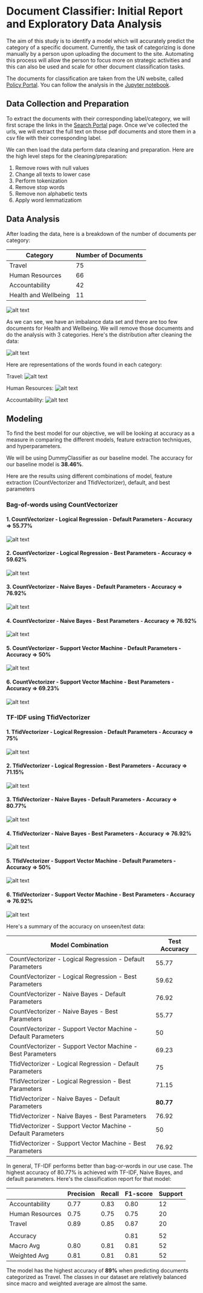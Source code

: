 # Document Classifier: Initial Report and Exploratory Data Analysis

The aim of this study is to identify a model which will accurately predict the category of a specific document. Currently, the task of categorizing is done manually by a person upon uploading the document to the site. Automating this process will allow the person to focus more on strategic activities and this can also be used and scale for other document classification tasks. 

The documents for classification are taken from the UN website, called [Policy Portal](https://policy.un.org). You can follow the analysis in the [Jupyter notebook](https://github.com/cdungca/document-classifier/blob/main/main.ipynb).

## Data Collection and Preparation
To extract the documents with their corresponding label/category, we will first scrape the links in the [Search Portal](https://policy.un.org/policy-all) page. Once we've collected the urls, we will extract the full text on those pdf documents and store them in a csv file with their corresponding label. 

We can then load the data perform data cleaning and preparation. Here are the high level steps for the cleaning/preparation:

1. Remove rows with null values
2. Change all texts to lower case
3. Perform tokenization
4. Remove stop words 
5. Remove non alphabetic texts
6. Apply word lemmatizatiom

## Data Analysis

After loading the data, here is a breakdown of the number of documents per category:

|Category|Number of Documents|
|--------|-------------------|
|Travel|75|
|Human Resources|66|
|Accountability|42|
|Health and Wellbeing|11|

![alt text](https://github.com/cdungca/document-classifier/blob/main/images/category_distribution_before_cleaning.png "Category Distribution")

As we can see, we have an imbalance data set and there are too few documents for Health and Wellbeing. We will remove those documents and do the analysis with 3 categories. Here's the distribution after cleaning the data:

![alt text](https://github.com/cdungca/document-classifier/blob/main/images/category_distribution_after_cleaning.png "Final Data Set")

Here are representations of the words found in each category:

Travel:
![alt text](https://github.com/cdungca/document-classifier/blob/main/images/wordcloud_travel.png "Travel Word Cloud")

Human Resources:
![alt text](https://github.com/cdungca/document-classifier/blob/main/images/wordcloud_hr.png "Human Resources Word Cloud")

Accountability:
![alt text](https://github.com/cdungca/document-classifier/blob/main/images/wordcloud_accountability.png "Accountability Word Cloud")


## Modeling

To find the best model for our objective, we will be looking at accuracy as a measure in comparing the different models, feature extraction techniques, and hyperparameters.

We will be using DummyClassifier as our baseline model. The accuracy for our baseline model is **38.46%**.

Here are the results using different combinations of model, feature extraction (CountVectorizer and TfidVectorizer), default, and best parameters

### Bag-of-words using CountVectorizer

#### 1. CountVectorizer - Logical Regression - Default Parameters - Accuracy => **55.77%**
![alt text](https://github.com/cdungca/document-classifier/blob/main/images/cm_cvect_lgr_default.png "Bag-of-words: Confusion Matrix: Logistic Regression - Default Parameters")
#### 2. CountVectorizer - Logical Regression - Best Parameters - Accuracy => **59.62%**
![alt text](https://github.com/cdungca/document-classifier/blob/main/images/cm_cvect_lgr_best.png "Bag-of-words: Confusion Matrix: Logistic Regression - Best Parameters")
#### 3. CountVectorizer - Naive Bayes - Default Parameters - Accuracy => **76.92%**
![alt text](https://github.com/cdungca/document-classifier/blob/main/images/cm_cvect_nb_default.png "Bag-of-words: Confusion Matrix: Naive Bayes - Default Parameters")
#### 4. CountVectorizer - Naive Bayes - Best Parameters - Accuracy => **76.92%**
![alt text](https://github.com/cdungca/document-classifier/blob/main/images/cm_cvect_nb_best.png "Bag-of-words: Confusion Matrix: Naive Bayes - Best Parameters")
#### 5. CountVectorizer - Support Vector Machine - Default Parameters - Accuracy => **50%**
![alt text](https://github.com/cdungca/document-classifier/blob/main/images/cm_cvect_svm_default.png "Bag-of-words: Confusion Matrix: Support Vector Machine - Default Parameters")
#### 6. CountVectorizer - Support Vector Machine - Best Parameters - Accuracy => **69.23%**
![alt text](https://github.com/cdungca/document-classifier/blob/main/images/cm_cvect_svm_best.png "Bag-of-words: Confusion Matrix: Support Vector Machine - Best Parameters")

### TF-IDF using TfidVectorizer

#### 1. TfidVectorizer - Logical Regression - Default Parameters - Accuracy => **75%**
![alt text](https://github.com/cdungca/document-classifier/blob/main/images/cm_tvect_lgr_default.png "TF-IDF: Confusion Matrix: Logistic Regression - Default Parameters")
#### 2. TfidVectorizer - Logical Regression - Best Parameters - Accuracy => **71.15%**
![alt text](https://github.com/cdungca/document-classifier/blob/main/images/cm_tvect_lgr_best.png "TF-IDF: Confusion Matrix: Logistic Regression - Best Parameters")
#### 3. TfidVectorizer - Naive Bayes - Default Parameters - Accuracy => **80.77%**
![alt text](https://github.com/cdungca/document-classifier/blob/main/images/cm_tvect_nb_default.png "TF-IDF: Confusion Matrix: Naive Bayes - Default Parameters")
#### 4. TfidVectorizer - Naive Bayes - Best Parameters - Accuracy => **76.92%**
![alt text](https://github.com/cdungca/document-classifier/blob/main/images/cm_tvect_nb_best.png "TF-IDF: Confusion Matrix: Naive Bayes - Best Parameters")
#### 5. TfidVectorizer - Support Vector Machine - Default Parameters - Accuracy => **50%**
![alt text](https://github.com/cdungca/document-classifier/blob/main/images/cm_tvect_svm_default.png "TF-IDF: Confusion Matrix: Support Vector Machine - Default Parameters")
#### 6. TfidVectorizer - Support Vector Machine - Best Parameters - Accuracy => **76.92%**
![alt text](https://github.com/cdungca/document-classifier/blob/main/images/cm_tvect_svm_best.png "TF-IDF: Confusion Matrix: Support Vector Machine - Best Parameters")

Here's a summary of the accuracy on unseen/test data:

|Model Combination|Test Accuracy|
|-----------------|-------------|
|CountVectorizer - Logical Regression - Default Parameters|55.77|
|CountVectorizer - Logical Regression - Best Parameters|59.62|
|CountVectorizer - Naive Bayes - Default Parameters|76.92|
|CountVectorizer - Naive Bayes - Best Parameters|55.77|
|CountVectorizer - Support Vector Machine - Default Parameters|50|
|CountVectorizer - Support Vector Machine - Best Parameters|69.23|
|TfidVectorizer - Logical Regression - Default Parameters|75|
|TfidVectorizer - Logical Regression - Best Parameters|71.15|
|TfidVectorizer - Naive Bayes - Default Parameters|**80.77**|
|TfidVectorizer - Naive Bayes - Best Parameters|76.92|
|TfidVectorizer - Support Vector Machine - Default Parameters|50|
|TfidVectorizer - Support Vector Machine - Best Parameters|76.92|

In general, TF-IDF performs better than bag-or-words in our use case. The highest accuracy of 80.77% is achieved with TF-IDF, Naive Bayes, and default parameters. Here's the classification report for that model:

||Precision|Recall|F1-score|Support|
|--|--|--|--|--|
|Accountability|0.77|0.83|0.80|12|
|Human Resources|0.75|0.75|0.75|20|
|Travel|0.89|0.85|0.87|20|
| | | | | |
|Accuracy| | |0.81|52|
|Macro Avg|0.80|0.81|0.81|52|
|Weighted Avg|0.81|0.81|0.81|52|

The model has the highest accuracy of **89%** when predicting documents categorized as Travel. The classes in our dataset are relatively balanced since macro and weighted average are almost the same.







